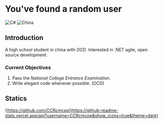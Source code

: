 # You've found a random user

![C#](https://img.shields.io/static/v1?logo=C%20Sharp&label=&message=.NET%20C%23&color=brightgreen)
![China](https://img.shields.io/static/v1?label=Country&message=China&color=ff0000&logo=data:image/png;base64,iVBORw0KGgoAAAANSUhEUgAAABUAAAAOCAMAAAD32Kf8AAAABGdBTUEAALGPC%2FxhBQAAAAFzUkdCAK7OHOkAAACrUExURe4cJe4VJu4aJe4ZJe8oMO4eJe4bJe8oMe4dJfA0PO4YJusALO4hJOsAK%2B0KKO4kJOwAKvA7LvRtGO4ZJu4WJvJXHPNiGvRoGfFMHfNhGuwFKe4UJu8jJPFAH%2B4jJPAyIe0NKPR2Fu8rMfNgGvA1Ie8iMu4eM%2B0VJu4gM%2FzXBvm0DO8qL%2FNlGe0XJu8rI%2FNkGfm3DO8rIuwEKfmvDf%2F%2FAO8kMu4dM%2BwDKfRqGLElRkEAAACBSURBVBjTldBHEsIwEETRli15RsaZHE3OOd%2F%2FZJgFLpVgw1%2B%2BTVc1NOhOtzSdURk0NuIRn5NsW%2FEYnySW%2B%2BclO0XTkfJLJcwX6%2BtxFwV9eIaOw8nqkAx7bXYNpWAQxm7eqnPVVAi%2F22k2zLW3FqmaUICt7Dj8rVb%2FqfyhsniC7KBfNfYIXhacC9UAAAAASUVORK5CYII%3D)

## Introduction

A high school student in china with _OCD_. Interested in .NET agile, open source development.

### Current Objectives

1. Pass the _National College Entrance Examination_.
2. Write elegant code whenever possible. (OCD)

## Statics

![https://github.com/CCRcmcpe](https://github-readme-stats.vercel.app/api?username=CCRcmcpe&show_icons=true&theme=dark)
